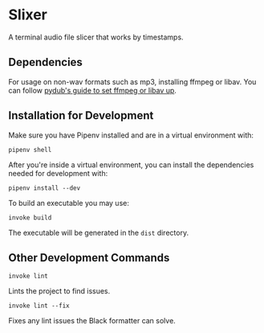 # Slixer

A terminal audio file slicer that works by timestamps.

## Dependencies

For usage on non-wav formats such as mp3, installing ffmpeg or libav. You can follow [pydub's guide to set ffmpeg or libav up](https://github.com/jiaaro/pydub?tab=readme-ov-file#getting-ffmpeg-set-up).

## Installation for Development

Make sure you have Pipenv installed and are in a virtual environment with:

```pipenv shell```

After you're inside a virtual environment, you can install the dependencies needed for development with:

```pipenv install --dev```

To build an executable you may use:

```invoke build```

The executable will be generated in the `dist` directory.

## Other Development Commands

```invoke lint```

Lints the project to find issues.

```invoke lint --fix```

Fixes any lint issues the Black formatter can solve.